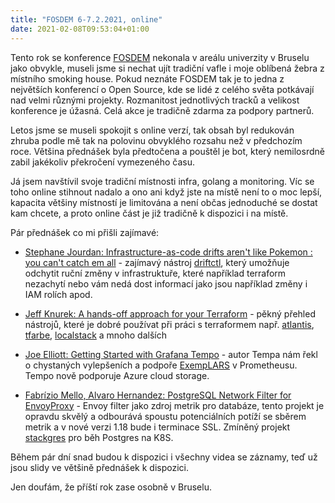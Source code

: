 ```yaml
---
title: "FOSDEM 6-7.2.2021, online"
date: 2021-02-08T09:53:04+01:00
---
```


Tento rok se konference [FOSDEM](https://fosdem.org/2021/) nekonala v areálu univerzity v Bruselu jako obvykle, museli jsme si nechat ujít tradiční vafle i moje oblíbená žebra z místního smoking house. Pokud neznáte FOSDEM tak je to jedna z největších konferencí o Open Source, kde se lidé z celého světa potkávají nad velmi různými projekty. Rozmanitost jednotlivých tracků a velikost konference je úžasná. Celá akce je tradičně zdarma za podpory partnerů.

Letos jsme se museli spokojit s online verzí, tak obsah byl redukován zhruba podle mě tak na polovinu obvyklého rozsahu než v předchozím roce. Většina přednášek byla předtočena a pouštěl je bot, který nemilosrdně zabil jakékoliv překročení vymezeného času.


Já jsem navštívil svoje tradiční místnosti infra, golang a monitoring. Víc se toho online stihnout nadalo a ono ani když jste na místě není to o moc lepší, kapacita většiny místností je limitována a není občas jednoduché se dostat kam chcete, a proto online část je již tradičně k dispozici i na místě.

Pár přednášek co mi přišli zajímavé:


- [Stephane Jourdan: Infrastructure-as-code drifts aren't like Pokemon : you can't catch em all](https://fosdem.org/2021/schedule/event/iacdriftpokemon/) - zajímavý nástroj [driftctl](https://driftctl.com/), který umožňuje odchytit ruční změny v infrastruktuře, které například terraform nezachytí nebo vám nedá dost informací jako jsou například změny i IAM rolích apod.

- [Jeff Knurek: A hands-off approach for your Terraform](https://fosdem.org/2021/schedule/event/handsoffapproachforterraform/) - pěkný přehled nástrojů, které je dobré používat při práci s terraformem např. [atlantis](https://www.runatlantis.io/), [tfarbe](https://github.com/jeff-knurek/tfarbe), [localstack](https://localstack.cloud/) a mnoho dalších

- [Joe Elliott: Getting Started with Grafana Tempo](https://fosdem.org/2021/schedule/event/getting_started_tempo/) - autor Tempa nám řekl o chystaných vylepšeních a podpoře [ExempLARS](https://github.com/OpenObservability/OpenMetrics/blob/master/specification/OpenMetrics.md#exemplars) v Prometheusu. Tempo nově podporuje Azure cloud storage.

- [Fabrízio Mello, Alvaro Hernandez: PostgreSQL Network Filter for EnvoyProxy](https://fosdem.org/2021/schedule/event/postgresql_filter_envoy/) - Envoy filter jako zdroj metrik pro databáze, tento projekt je opravdu skvělý a odbourává spoustu potenciálních potíží se sběrem metrik a v nové verzi 1.18 bude i terminace SSL. Zmíněný projekt [stackgres](https://stackgres.io/) pro běh Postgres na K8S.

Během pár dní snad budou k dispozici i všechny videa se záznamy, teď už jsou slidy ve většině přednášek k dispozici.

Jen doufám, že příští rok zase osobně v Bruselu.
